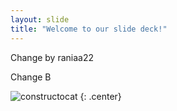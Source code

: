 ```yaml
---
layout: slide
title: "Welcome to our slide deck!"
---
```


Change by raniaa22

Change B

![constructocat](https://octodex.github.com/images/constructocat2.jpg)
{: .center}
